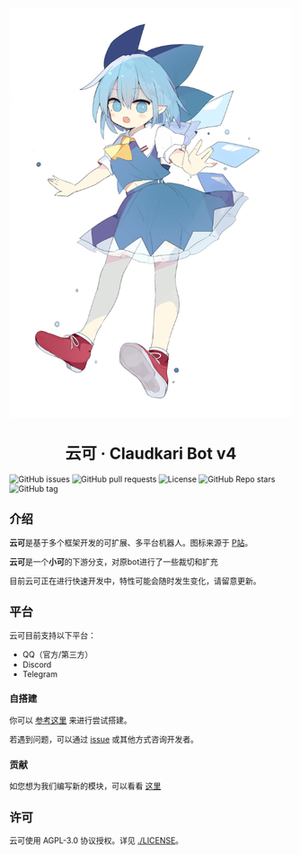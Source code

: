 <div align="center">
  <img width="512" src="./assets/character_marked.png" alt="logo">

# 云可 · Claudkari Bot v4

</div>

![GitHub issues](https://img.shields.io/github/issues/cloudw233/akari-haoye-bot) ![GitHub pull requests](https://img.shields.io/github/issues-pr/cloudw233/akari-haoye-bot) ![License](https://img.shields.io/github/license/cloudw233/akari-haoye-bot) ![GitHub Repo stars](https://img.shields.io/github/stars/cloudw233/akari-haoye-bot?style=social) ![GitHub tag](https://img.shields.io/github/v/tag/cloudw233/akari-haoye-bot?include_prereleases)

## 介绍

**云可**是基于多个框架开发的可扩展、多平台机器人。图标来源于 [P站](https://www.pixiv.net/artworks/98830047)。

**云可**是一个**小可**的下游分支，对原bot进行了一些裁切和扩充

目前云可正在进行快速开发中，特性可能会随时发生变化，请留意更新。

## 平台

云可目前支持以下平台：

-   QQ（官方/第三方）
-   Discord
-   Telegram

### 自搭建

你可以 [参考这里](./DEPLOY.md) 来进行尝试搭建。

若遇到问题，可以通过 [issue](https://github.com/cloudw233/akari-haoye-bot/issues/new) 或其他方式咨询开发者。

### 贡献

如您想为我们编写新的模块，可以看看 [这里](https://bot.teahouse.team/wiki/%E6%96%B0%E5%BB%BA%E6%A8%A1%E5%9D%97%E6%8C%87%E5%8D%97)

## 许可

云可使用 AGPL-3.0 协议授权。详见 [./LICENSE](./LICENSE)。
